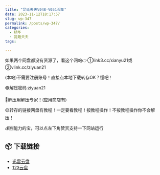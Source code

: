```yaml
---
title: "昆廷夫夫V048-V051🈴集"
date: 2023-11-12T18:17:57
slug: wp-347
permalink: /posts/wp-347/
categories:
  - 精华
  - 昆廷夫夫
tags:

---
```


如果两个网盘都没有资源了，看这个网站👉①link3.cc/xianyu21或②vlink.cc/ziyuan21

(本站)不需要注册账号！直接点本地下载转存OK？懂吧！

🟢解压密码:ziyuan21

🔵解压用解压专家！(应用商店有)

🟡转存的链接网盘有教程！一定要看教程！按教程操作！不按教程操作你不会解压！

💰🈶能力的宝，可以点左下角赞赏支持一下网站运行

## 📦 下载链接
- [迅雷云盘](https://blziyuan21.com/pay-download/347?key=2f7bd1914a&down_id=0)
- [123云盘](https://blziyuan21.com/pay-download/347?key=2f7bd1914a&down_id=1)

